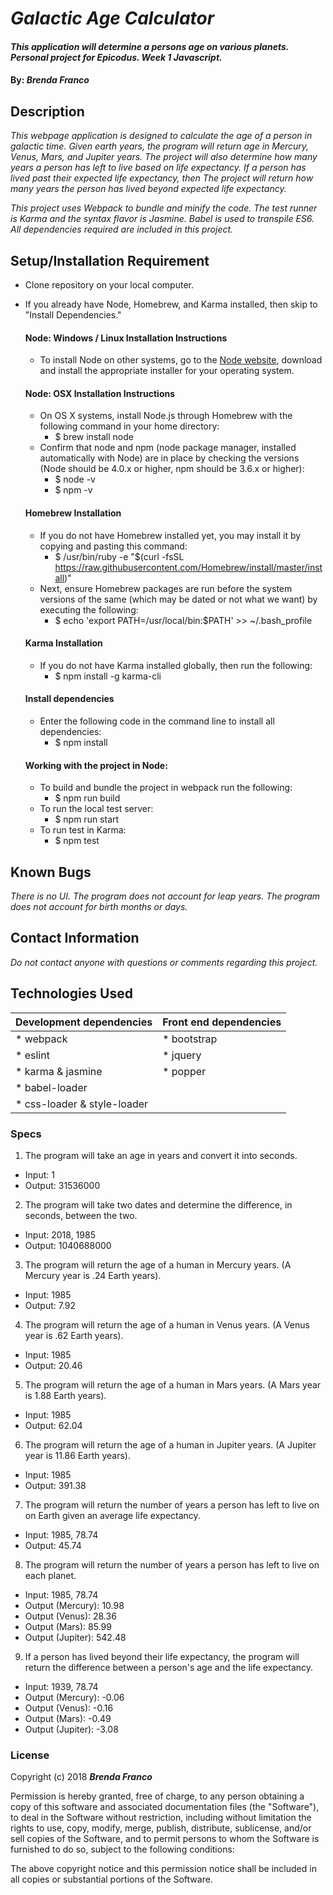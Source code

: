 # _Galactic Age Calculator_

#### _This application will determine a persons age on various planets. Personal project for Epicodus. Week 1 Javascript._

#### By: _**Brenda Franco**_

## Description
_This webpage application is designed to calculate the age of a person in galactic time. Given earth years, the program will return age in Mercury, Venus, Mars, and Jupiter years. The project will also determine how many years a person has left to live based on life expectancy. If a person has lived past their expected life expectancy, then The project will return how many years the person has lived beyond expected life expectancy._

_This project uses Webpack to bundle and minify the code. The test runner is Karma and the syntax flavor is Jasmine. Babel is used to transpile ES6. All dependencies required are included in this project._

## Setup/Installation Requirement
* Clone repository on your local computer.
* If you already have Node, Homebrew, and Karma installed, then skip to "Install Dependencies."

  #### Node: Windows / Linux Installation Instructions
  * To install Node on other systems, go to the <a href="https://nodejs.org/en/">Node website</a>, download and install the appropriate installer for your operating system.

  #### Node: OSX Installation Instructions
  * On OS X systems, install Node.js through Homebrew with the following command in your home directory:
    * $ brew install node
  * Confirm that node and npm (node package manager, installed automatically with Node) are in place by checking the versions (Node should be 4.0.x or higher, npm should be 3.6.x or higher):
    * $ node -v
    * $ npm -v

  #### Homebrew Installation
  * If you do not have Homebrew installed yet, you may install it by copying and pasting this command:
    * $ /usr/bin/ruby -e "$(curl -fsSL https://raw.githubusercontent.com/Homebrew/install/master/install)"
  * Next, ensure Homebrew packages are run before the system versions of the same (which may be dated or not what we want) by executing the following:
    * $ echo 'export PATH=/usr/local/bin:$PATH' >> ~/.bash_profile

  #### Karma Installation
  * If you do not have Karma installed globally, then run the following:
    * $ npm install -g karma-cli

  #### Install dependencies
  * Enter the following code in the command line to install all dependencies:
    * $ npm install

  #### Working with the project in Node:
  * To build and bundle the project in webpack run the following:
    * $ npm run build
  * To run the local test server:
    * $ npm run start
  * To run test in Karma:
    * $ npm test


## Known Bugs
_There is no UI._
_The program does not account for leap years._
_The program does not account for birth months or days._


## Contact Information
_Do not contact anyone with questions or comments regarding this project._

## Technologies Used
| Development dependencies | Front end dependencies |
| :------------ | :------------- |
| * webpack | * bootstrap |
| * eslint | * jquery |
| * karma & jasmine | * popper
| * babel-loader |  |
| * css-loader & style-loader | | |

### Specs
1. The program will take an age in years and convert it into seconds.
  * Input: 1
  * Output: 31536000
2. The program will take two dates and determine the difference, in seconds, between the two.
  * Input: 2018, 1985
  * Output: 1040688000
3. The program will return the age of a human in Mercury years. (A Mercury year is .24 Earth years).
  * Input: 1985
  * Output: 7.92
4. The program will return the age of a human in Venus years. (A Venus year is .62 Earth years).
  * Input: 1985
  * Output: 20.46
5. The program will return the age of a human in Mars years. (A Mars year is 1.88 Earth years).
  * Input: 1985
  * Output: 62.04
6. The program will return the age of a human in Jupiter years. (A Jupiter year is 11.86 Earth years).
  * Input: 1985
  * Output: 391.38
7. The program will return the number of years a person has left to live on on Earth given an average life expectancy.
  * Input: 1985, 78.74
  * Output: 45.74
8. The program will return the number of years a person has left to live on each planet.
  * Input: 1985, 78.74
  * Output (Mercury): 10.98
  * Output (Venus): 28.36
  * Output (Mars): 85.99
  * Output (Jupiter): 542.48
9. If a person has lived beyond their life expectancy, the program will return the difference between a person's age and the life expectancy.
  * Input: 1939, 78.74
  * Output (Mercury): -0.06
  * Output (Venus): -0.16
  * Output (Mars): -0.49
  * Output (Jupiter): -3.08

### License
Copyright (c) 2018 ****_Brenda Franco_****

Permission is hereby granted, free of charge, to any person obtaining a copy of this software and associated documentation files (the "Software"), to deal in the Software without restriction, including without limitation the rights to use, copy, modify, merge, publish, distribute, sublicense, and/or sell copies of the Software, and to permit persons to whom the Software is furnished to do so, subject to the following conditions:

The above copyright notice and this permission notice shall be included in all copies or substantial portions of the Software.
